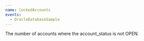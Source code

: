 ```yaml
---
name: lockedAccounts
events:
  - OracleDatabaseSample
---
```


The number of accounts where the account\_status is not OPEN.